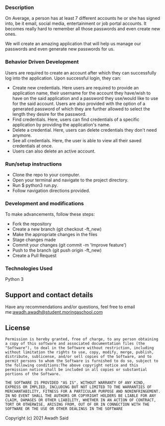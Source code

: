   ### Description
On Average, a person has at least 7 different accounts he or she has signed into, be it email, social media, entertainment or job portal accounts. It becomes really hard to remember all those passwords and even create new ones.

We will create an amazing application that will help us manage our passwords and even generate new passwords for us.

### Behavior Driven Development
Users are required to create an account after which they can successfully log into the application. Upon successful login, they can:

- Create new credentials.
    Here users are required to provide an application name, their username for the account they have/wish to have on the said application and a password they use/would like to use for the said account. Users are also provided with the option of a generated password of which they are further allowed to select the length they desire for the password.
- Find credentials.
    Here, users can find credentials of a specific application by providing the application's name.
- Delete a credential.
    Here, users can delete credentials they don't need anymore.
- See all credentials.
    Here, the user is able to view all their saved credentials at once.
- Users can also delete an active account.

### Run/setup instructions
- Clone the repo to your computer.
- Open your terminal and navigate to the project directory.
- Run $ python3 run.py.
- Follow navigation directions provided.
### Development and modifications
To make advancements, follow these steps:

- Fork the repository
- Create a new branch (git checkout -ft_new)
- Make the appropriate changes in the files
- Stage changes made
- Commit your changes (git commit -m 'Improve feature')
- Push to the branch (git push origin -ft_new)
- Create a Pull Request

### Technologies Used
Python 3


## Support and contact details

Have any recommendations and/or questions, feel free to email me:[awadh.awadh@student.moringaschool.com](mailto:awadh.awadh@student.moringaschool.com)

## License
    ​Permission is hereby granted, free of charge, to any person obtaining a copy of this software and associated documentation files (the "Software"), to deal in the Software without restriction, including without limitation the rights to use, copy, modify, merge, publish, distribute, sublicense, and/or sell copies of the Software, and to permit persons to whom the Software is furnished to do so, subject to the following conditions:​The above copyright notice and this permission notice shall be included in all copies or substantial portions of the Software.

    ​THE SOFTWARE IS PROVIDED "AS IS", WITHOUT WARRANTY OF ANY KIND, EXPRESS OR IMPLIED, INCLUDING BUT NOT LIMITED TO THE WARRANTIES OF MERCHANTABILITY, FITNESS FOR A PARTICULAR PURPOSE AND NONINFRINGEMENT. IN NO EVENT SHALL THE AUTHORS OR COPYRIGHT HOLDERS BE LIABLE FOR ANY CLAIM, DAMAGES OR OTHER LIABILITY, WHETHER IN AN ACTION OF CONTRACT, TORT OR OTHERWISE, ARISING FROM, OUT OF OR IN CONNECTION WITH THE SOFTWARE OR THE USE OR OTHER DEALINGS IN THE SOFTWARE

Copyright (c) 2021 Awadh Said    